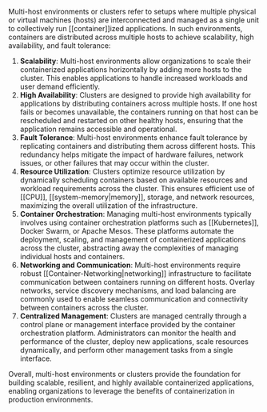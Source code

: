 Multi-host environments or clusters refer to setups where multiple physical or virtual machines (hosts) are interconnected and managed as a single unit to collectively run [[container]]ized applications. In such environments, containers are distributed across multiple hosts to achieve scalability, high availability, and fault tolerance:

1. **Scalability**: Multi-host environments allow organizations to scale their containerized applications horizontally by adding more hosts to the cluster. This enables applications to handle increased workloads and user demand efficiently.
2. **High Availability**: Clusters are designed to provide high availability for applications by distributing containers across multiple hosts. If one host fails or becomes unavailable, the containers running on that host can be rescheduled and restarted on other healthy hosts, ensuring that the application remains accessible and operational.
3. **Fault Tolerance**: Multi-host environments enhance fault tolerance by replicating containers and distributing them across different hosts. This redundancy helps mitigate the impact of hardware failures, network issues, or other failures that may occur within the cluster.
4. **Resource Utilization**: Clusters optimize resource utilization by dynamically scheduling containers based on available resources and workload requirements across the cluster. This ensures efficient use of [[CPU]], [[system-memory|memory]], storage, and network resources, maximizing the overall utilization of the infrastructure.
5. **Container Orchestration**: Managing multi-host environments typically involves using container orchestration platforms such as [[Kubernetes]], Docker Swarm, or Apache Mesos. These platforms automate the deployment, scaling, and management of containerized applications across the cluster, abstracting away the complexities of managing individual hosts and containers.
6. **Networking and Communication**: Multi-host environments require robust [[Container-Networking|networking]] infrastructure to facilitate communication between containers running on different hosts. Overlay networks, service discovery mechanisms, and load balancing are commonly used to enable seamless communication and connectivity between containers across the cluster.
7. **Centralized Management**: Clusters are managed centrally through a control plane or management interface provided by the container orchestration platform. Administrators can monitor the health and performance of the cluster, deploy new applications, scale resources dynamically, and perform other management tasks from a single interface.

Overall, multi-host environments or clusters provide the foundation for building scalable, resilient, and highly available containerized applications, enabling organizations to leverage the benefits of containerization in production environments.